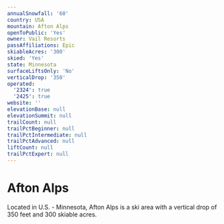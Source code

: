 ```yaml
---
annualSnowfall: '60'
country: USA
mountain: Afton Alps
openToPublic: 'Yes'
owner: Vail Resorts
passAffiliations: Epic
skiableAcres: '300'
skied: 'Yes'
state: Minnesota
surfaceLiftsOnly: 'No'
verticalDrop: '350'
operated:
  '2324': true
  '2425': true
website: ''
elevationBase: null
elevationSummit: null
trailCount: null
trailPctBeginner: null
trailPctIntermediate: null
trailPctAdvanced: null
liftCount: null
trailPctExpert: null
---
```



# Afton Alps

Located in U.S. - Minnesota, Afton Alps is a ski area with a vertical drop of 350 feet and 300 skiable acres.
